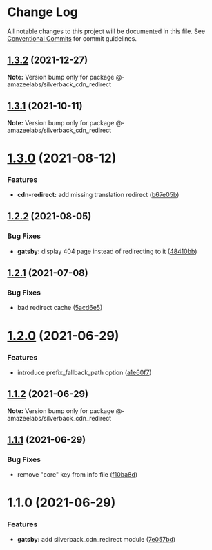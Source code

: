 # Change Log

All notable changes to this project will be documented in this file.
See [Conventional Commits](https://conventionalcommits.org) for commit guidelines.

## [1.3.2](https://github.com/AmazeeLabs/silverback-mono/compare/@-amazeelabs/silverback_cdn_redirect@1.3.1...@-amazeelabs/silverback_cdn_redirect@1.3.2) (2021-12-27)

**Note:** Version bump only for package @-amazeelabs/silverback_cdn_redirect





## [1.3.1](https://github.com/AmazeeLabs/silverback-mono/compare/@-amazeelabs/silverback_cdn_redirect@1.3.0...@-amazeelabs/silverback_cdn_redirect@1.3.1) (2021-10-11)

**Note:** Version bump only for package @-amazeelabs/silverback_cdn_redirect





# [1.3.0](https://github.com/AmazeeLabs/silverback-mono/compare/@-amazeelabs/silverback_cdn_redirect@1.2.2...@-amazeelabs/silverback_cdn_redirect@1.3.0) (2021-08-12)


### Features

* **cdn-redirect:** add missing translation redirect ([b67e05b](https://github.com/AmazeeLabs/silverback-mono/commit/b67e05b746adb91a8068b4c10316c02689859e22))





## [1.2.2](https://github.com/AmazeeLabs/silverback-mono/compare/@-amazeelabs/silverback_cdn_redirect@1.2.1...@-amazeelabs/silverback_cdn_redirect@1.2.2) (2021-08-05)


### Bug Fixes

* **gatsby:** display 404 page instead of redirecting to it ([48410bb](https://github.com/AmazeeLabs/silverback-mono/commit/48410bb84a68646a428d2d5c80155f19b8127438))





## [1.2.1](https://github.com/AmazeeLabs/silverback-mono/compare/@-amazeelabs/silverback_cdn_redirect@1.2.0...@-amazeelabs/silverback_cdn_redirect@1.2.1) (2021-07-08)


### Bug Fixes

* bad redirect cache ([5acd6e5](https://github.com/AmazeeLabs/silverback-mono/commit/5acd6e5128effffc15deceb1dff0d37c8fc426b2))





# [1.2.0](https://github.com/AmazeeLabs/silverback-mono/compare/@-amazeelabs/silverback_cdn_redirect@1.1.2...@-amazeelabs/silverback_cdn_redirect@1.2.0) (2021-06-29)


### Features

* introduce prefix_fallback_path option ([a1e60f7](https://github.com/AmazeeLabs/silverback-mono/commit/a1e60f7f7f0bd1bdfd2e569d729e418b54a58720))





## [1.1.2](https://github.com/AmazeeLabs/silverback-mono/compare/@-amazeelabs/silverback_cdn_redirect@1.1.1...@-amazeelabs/silverback_cdn_redirect@1.1.2) (2021-06-29)

**Note:** Version bump only for package @-amazeelabs/silverback_cdn_redirect





## [1.1.1](https://github.com/AmazeeLabs/silverback-mono/compare/@-amazeelabs/silverback_cdn_redirect@1.1.0...@-amazeelabs/silverback_cdn_redirect@1.1.1) (2021-06-29)


### Bug Fixes

* remove "core" key from info file ([f10ba8d](https://github.com/AmazeeLabs/silverback-mono/commit/f10ba8d36db61b6c706d0ca7571a04c2a833bffb))





# 1.1.0 (2021-06-29)


### Features

* **gatsby:** add silverback_cdn_redirect module ([7e057bd](https://github.com/AmazeeLabs/silverback-mono/commit/7e057bdd8e49f3517e442bddb3e4f8ffbdf05619))
